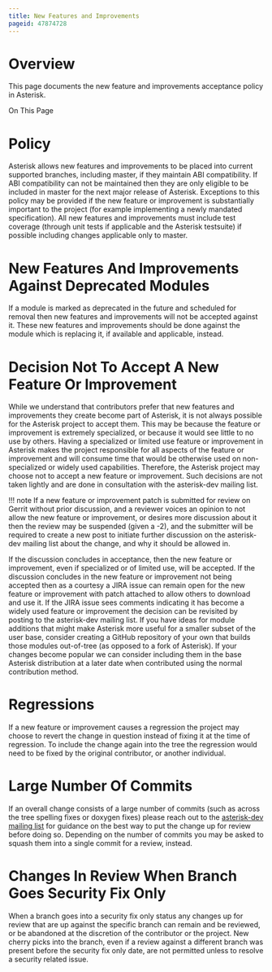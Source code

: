 ```yaml
---
title: New Features and Improvements
pageid: 47874728
---
```


Overview
========

This page documents the new feature and improvements acceptance policy in Asterisk.

On This Page

Policy
======

Asterisk allows new features and improvements to be placed into current supported branches, including master, if they maintain ABI compatibility. If ABI compatibility can not be maintained then they are only eligible to be included in master for the next major release of Asterisk. Exceptions to this policy may be provided if the new feature or improvement is substantially important to the project (for example implementing a newly mandated specification). All new features and improvements must include test coverage (through unit tests if applicable and the Asterisk testsuite) if possible including changes applicable only to master.

New Features And Improvements Against Deprecated Modules
========================================================

If a module is marked as deprecated in the future and scheduled for removal then new features and improvements will not be accepted against it. These new features and improvements should be done against the module which is replacing it, if available and applicable, instead.

Decision Not To Accept A New Feature Or Improvement
===================================================

While we understand that contributors prefer that new features and improvements they create become part of Asterisk, it is not always possible for the Asterisk project to accept them. This may be because the feature or improvement is extremely specialized, or because it would see little to no use by others. Having a specialized or limited use feature or improvement in Asterisk makes the project responsible for all aspects of the feature or improvement and will consume time that would be otherwise used on non-specialized or widely used capabilities. Therefore, the Asterisk project may choose not to accept a new feature or improvement. Such decisions are not taken lightly and are done in consultation with the asterisk-dev mailing list.

!!! note 
    If a new feature or improvement patch is submitted for review on Gerrit without prior discussion, and a reviewer voices an opinion to not allow the new feature or improvement, or desires more discussion about it then the review may be suspended (given a -2), and the submitter will be required to create a new post to initiate further discussion on the asterisk-dev mailing list about the change, and why it should be allowed in.

[//]: # (end-note)

If the discussion concludes in acceptance, then the new feature or improvement, even if specialized or of limited use, will be accepted. If the discussion concludes in the new feature or improvement not being accepted then as a courtesy a JIRA issue can remain open for the new feature or improvement with patch attached to allow others to download and use it. If the JIRA issue sees comments indicating it has become a widely used feature or improvement the decision can be revisited by posting to the asterisk-dev mailing list. If you have ideas for module additions that might make Asterisk more useful for a smaller subset of the user base, consider creating a GitHub repository of your own that builds those modules out-of-tree (as opposed to a fork of Asterisk). If your changes become popular we can consider including them in the base Asterisk distribution at a later date when contributed using the normal contribution method.

Regressions
===========

If a new feature or improvement causes a regression the project may choose to revert the change in question instead of fixing it at the time of regression. To include the change again into the tree the regression would need to be fixed by the original contributor, or another individual.

Large Number Of Commits
=======================

If an overall change consists of a large number of commits (such as across the tree spelling fixes or doxygen fixes) please reach out to the [asterisk-dev mailing list](https://groups.io/g/asterisk-dev) for guidance on the best way to put the change up for review before doing so. Depending on the number of commits you may be asked to squash them into a single commit for a review, instead.

Changes In Review When Branch Goes Security Fix Only
====================================================

When a branch goes into a security fix only status any changes up for review that are up against the specific branch can remain and be reviewed, or be abandoned at the discretion of the contributor or the project. New cherry picks into the branch, even if a review against a different branch was present before the security fix only date, are not permitted unless to resolve a security related issue.
